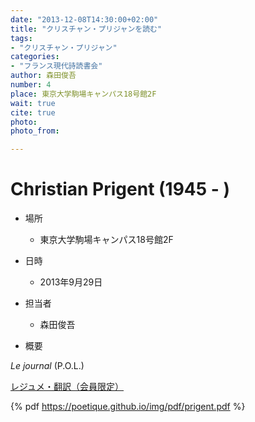 ```yaml
---
date: "2013-12-08T14:30:00+02:00"
title: "クリスチャン・プリジャンを読む"
tags:
- "クリスチャン・プリジャン"
categories:
- "フランス現代詩読書会"
author: 森田俊吾
number: 4
place: 東京大学駒場キャンパス18号館2F
wait: true
cite: true
photo:
photo_from:

---
```


# Christian Prigent (1945 - )


<!--more-->

* 場所

	- 東京大学駒場キャンパス18号館2F

* 日時

	- 2013年9月29日

* 担当者

	- 森田俊吾

* 概要

*Le journal* (P.O.L.)

[レジュメ・翻訳（会員限定）](https://groups.google.com/d/msg/poesiecontemporaine/Tca9gpioUzE/x9SvJb9kHQIJ)

{% pdf https://poetique.github.io/img/pdf/prigent.pdf %}
